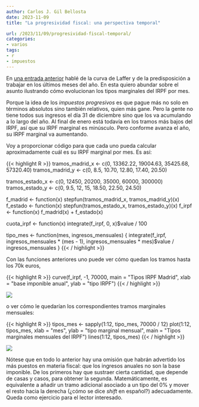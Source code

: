```yaml
---
author: Carlos J. Gil Bellosta
date: 2023-11-09
title: "La progresividad fiscal: una perspectiva temporal"

url: /2023/11/09/progresividad-fiscal-temporal/
categories:
- varios
tags:
- r
- impuestos
---
```


En
[una entrada anterior](/2023/11/07/dibujar-modelar/)
hablé de la curva de Laffer y de la predisposición a trabajar en los últimos meses del año. En esta quiero abundar sobre el asunto ilustrando cómo evolucionan los tipos marginales del IRPF por mes.

Porque la idea de los _impuestos progresivos_ es que pague más no solo en términos absolutos sino también relativos, quien más gane. Pero la gente no tiene todos sus ingresos el día 31 de diciembre sino que los va acumulando a lo largo del año. Al final de enero está todavía en los tramos más bajos del IRPF, así que su IRPF marginal es minúsculo. Pero conforme avanza el año, su IRPF marginal va aumentando.

Voy a proporcionar código para que cada uno pueda calcular aproximadamente cuál es su IRPF marginal por mes. Es así:

{{< highlight R >}}
tramos_madrid_x <- c(0, 13362.22, 19004.63, 35425.68, 57320.40)
tramos_madrid_y <- c(0,      8.5,    10.70,    12.80,    17.40, 20.50)

tramos_estado_x <- c(0, 12450, 20200, 35000, 60000, 300000)
tramos_estado_y <- c(0,   9.5,    12,    15, 18.50,  22.50, 24.50)

f_madrid <- function(x) stepfun(tramos_madrid_x, tramos_madrid_y)(x)
f_estado <- function(x) stepfun(tramos_estado_x, tramos_estado_y)(x)
f_irpf <- function(x) f_madrid(x) + f_estado(x)

cuota_irpf <- function(x) integrate(f_irpf, 0, x)$value / 100

tipo_mes <- function(mes, ingresos_mensuales) {
  integrate(f_irpf,
            ingresos_mensuales * (mes - 1),
            ingresos_mensuales * mes)$value / ingresos_mensuales
}
{{< / highlight >}}

Con las funciones anteriores uno puede ver cómo quedan los tramos hasta los 70k euros,

{{< highlight R >}}
curve(f_irpf,
    -1, 70000,
    main = "Tipos IRPF Madrid",
    xlab = "base imponible anual",
    ylab = "tipo IRPF")
{{< / highlight >}}

![](/wp-uploads/2023/tipos_irpf_madrid_00.png#center)

o ver cómo le quedarían los correspondientes tramos marginales mensuales:

{{< highlight R >}}
tipos_mes <- sapply(1:12, tipo_mes, 70000 / 12)
plot(1:12, tipos_mes,
    xlab = "mes",
    ylab = "tipo marginal mensual",
    main = "Tipos marginales mensuales del IRPF")
lines(1:12, tipos_mes)
{{< / highlight >}}

![](/wp-uploads/2023/tipos_irpf_madrid_01.png#center)

Nótese que en todo lo anterior hay una omisión que habrán advertido los más puestos en materia fiscal: que los ingresos anuales no son la base imponible. De los primeros hay que sustraer cierta cantidad, que depende de casas y casos, para obtener la segunda. Matemáticamente, es equivalente a añadir un tramo adicional asociado a un tipo del 0% y mover el resto hacia la derecha (¿cómo se dice _shift_ en español?) adecuadamente. Queda como ejercicio para el lector interesado.